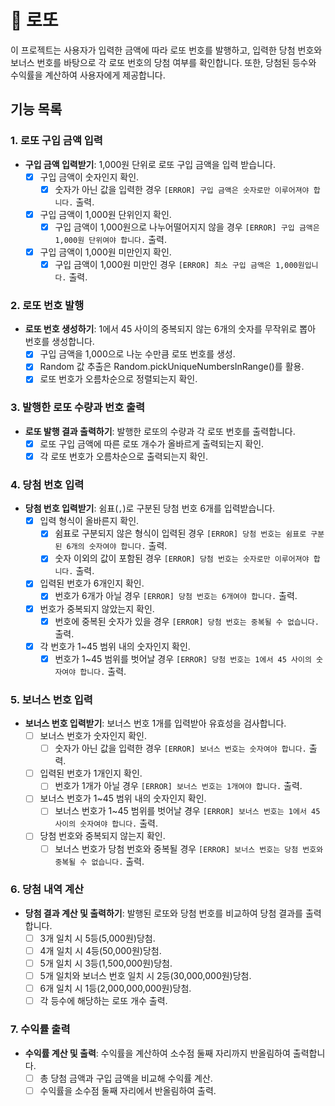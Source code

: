 # 🎰 로또

이 프로젝트는 사용자가 입력한 금액에 따라 로또 번호를 발행하고, 입력한 당첨 번호와 보너스 번호를 바탕으로 각 로또 번호의 당첨 여부를 확인합니다. 또한, 당첨된 등수와 수익률을 계산하여 사용자에게 제공합니다.

## 기능 목록

### 1. 로또 구입 금액 입력

- **구입 금액 입력받기**: 1,000원 단위로 로또 구입 금액을 입력 받습니다.
  - [x] 구입 금액이 숫자인지 확인.
    - [x] 숫자가 아닌 값을 입력한 경우 `[ERROR] 구입 금액은 숫자로만 이루어져야 합니다.` 출력.
  - [x] 구입 금액이 1,000원 단위인지 확인.
    - [x] 구입 금액이 1,000원으로 나누어떨어지지 않을 경우 `[ERROR] 구입 금액은 1,000원 단위여야 합니다.` 출력.
  - [x] 구입 금액이 1,000원 미만인지 확인.
    - [x] 구입 금액이 1,000원 미만인 경우 `[ERROR] 최소 구입 금액은 1,000원입니다.` 출력.

### 2. 로또 번호 발행

- **로또 번호 생성하기**: 1에서 45 사이의 중복되지 않는 6개의 숫자를 무작위로 뽑아 번호를 생성합니다.
  - [x] 구입 금액을 1,000으로 나눈 수만큼 로또 번호를 생성.
  - [x] Random 값 추출은 Random.pickUniqueNumbersInRange()를 활용.
  - [x] 로또 번호가 오름차순으로 정렬되는지 확인.

### 3. 발행한 로또 수량과 번호 출력

- **로또 발행 결과 출력하기**: 발행한 로또의 수량과 각 로또 번호를 출력합니다.
  - [x] 로또 구입 금액에 따른 로또 개수가 올바르게 출력되는지 확인.
  - [x] 각 로또 번호가 오름차순으로 출력되는지 확인.

### 4. 당첨 번호 입력

- **당첨 번호 입력받기**: 쉼표(`,`)로 구분된 당첨 번호 6개를 입력받습니다.
  - [x] 입력 형식이 올바른지 확인.
    - [x] 쉼표로 구분되지 않은 형식이 입력된 경우 `[ERROR] 당첨 번호는 쉼표로 구분된 6개의 숫자여야 합니다.` 출력.
    - [x] 숫자 이외의 값이 포함된 경우 `[ERROR] 당첨 번호는 숫자로만 이루어져야 합니다.` 출력.
  - [x] 입력된 번호가 6개인지 확인.
    - [x] 번호가 6개가 아닐 경우 `[ERROR] 당첨 번호는 6개여야 합니다.` 출력.
  - [x] 번호가 중복되지 않았는지 확인.
    - [x] 번호에 중복된 숫자가 있을 경우 `[ERROR] 당첨 번호는 중복될 수 없습니다.` 출력.
  - [x] 각 번호가 1~45 범위 내의 숫자인지 확인.
    - [x] 번호가 1~45 범위를 벗어날 경우 `[ERROR] 당첨 번호는 1에서 45 사이의 숫자여야 합니다.` 출력.

### 5. 보너스 번호 입력

- **보너스 번호 입력받기**: 보너스 번호 1개를 입력받아 유효성을 검사합니다.
  - [ ] 보너스 번호가 숫자인지 확인.
    - [ ] 숫자가 아닌 값을 입력한 경우 `[ERROR] 보너스 번호는 숫자여야 합니다.` 출력.
  - [ ] 입력된 번호가 1개인지 확인.
    - [ ] 번호가 1개가 아닐 경우 `[ERROR] 보너스 번호는 1개여야 합니다.` 출력.
  - [ ] 보너스 번호가 1~45 범위 내의 숫자인지 확인.
    - [ ] 보너스 번호가 1~45 범위를 벗어날 경우 `[ERROR] 보너스 번호는 1에서 45 사이의 숫자여야 합니다.` 출력.
  - [ ] 당첨 번호와 중복되지 않는지 확인.
    - [ ] 보너스 번호가 당첨 번호와 중복될 경우 `[ERROR] 보너스 번호는 당첨 번호와 중복될 수 없습니다.` 출력.

### 6. 당첨 내역 계산

- **당첨 결과 계산 및 출력하기**: 발행된 로또와 당첨 번호를 비교하여 당첨 결과를 출력합니다.
  - [ ] 3개 일치 시 5등(5,000원)당첨.
  - [ ] 4개 일치 시 4등(50,000원)당첨.
  - [ ] 5개 일치 시 3등(1,500,000원)당첨.
  - [ ] 5개 일치와 보너스 번호 일치 시 2등(30,000,000원)당첨.
  - [ ] 6개 일치 시 1등(2,000,000,000원)당첨.
  - [ ] 각 등수에 해당하는 로또 개수 출력.

### 7. 수익률 출력

- **수익률 계산 및 출력**: 수익률을 계산하여 소수점 둘째 자리까지 반올림하여 출력합니다.
  - [ ] 총 당첨 금액과 구입 금액을 비교해 수익률 계산.
  - [ ] 수익률을 소수점 둘째 자리에서 반올림하여 출력.

